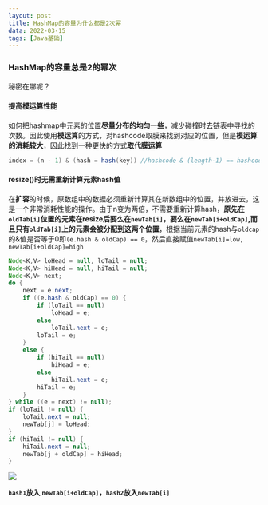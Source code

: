 ```yaml
---
layout: post
title: HashMap的容量为什么都是2次幂
data: 2022-03-15
tags: [Java基础]
---
```


### HashMap的容量总是2的幂次

秘密在哪呢？

#### 提高模运算性能

如何把hashmap中元素的位置**尽量分布的均匀一些**，减少碰撞时去链表中寻找的次数。因此使用**模运算**的方式，对hashcode取膜来找到对应的位置，但是**模运算的消耗较大**，因此找到一种更快的方式**取代膜运算**

```java
index = (n - 1) & (hash = hash(key)) //hashcode & (length-1) == hashcode % length
```



#### resize()时无需重新计算元素hash值

在**扩容**的时候，原数组中的数据必须重新计算其在新数组中的位置，并放进去，这是一个非常消耗性能的操作。由于n变为两倍，不需要重新计算hash，**原先在`oldTab[i]`位置的元素在resize后要么在`newTab[i]`，要么在`newTab[i+oldCap]`,而且只有`oldTab[i]`上的元素会被分配到这两个位置**，根据当前元素的hash与`oldcap`的&值是否等于0即`(e.hash & oldCap) == 0`，然后直接赋值`newTab[i]=low,` `newTab[i+oldCap]=high`

```java
Node<K,V> loHead = null, loTail = null;
Node<K,V> hiHead = null, hiTail = null;
Node<K,V> next;
do {
    next = e.next;
    if ((e.hash & oldCap) == 0) {
        if (loTail == null)
            loHead = e;
        else
            loTail.next = e;
        loTail = e;
    }
    else {
        if (hiTail == null)
            hiHead = e;
        else
            hiTail.next = e;
        hiTail = e;
    }
} while ((e = next) != null);
if (loTail != null) {
    loTail.next = null;
    newTab[j] = loHead;
}
if (hiTail != null) {
    hiTail.next = null;
    newTab[j + oldCap] = hiHead;
}
```

![](https://gitee.com/wecouldwin/blog-imag/raw/master/img/%E6%9C%AA%E5%91%BD%E5%90%8D%E7%BB%98%E5%9B%BE.png)

**`hash1`放入 `newTab[i+oldCap]`，`hash2`放入`newTab[i]`**